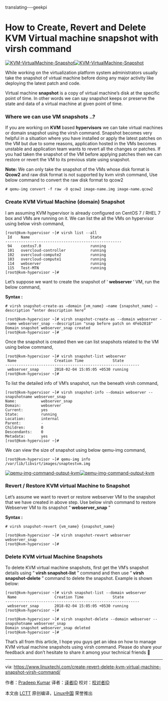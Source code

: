 translating---geekpi

How to Create, Revert and Delete KVM Virtual machine snapshot with virsh command
======
[![KVM-VirtualMachine-Snapshot][1]![KVM-VirtualMachine-Snapshot][2]][2]

While working on the virtualization platform system administrators usually take the snapshot of virtual machine before doing any major activity like deploying the latest patch and code.

Virtual machine **snapshot** is a copy of virtual machine’s disk at the specific point of time. In other words we can say snapshot keeps or preserve the state and data of a virtual machine at given point of time.

### Where we can use VM snapshots ..?

If you are working on **KVM** based **hypervisors** we can take virtual machines or domain snapshot using the virsh command. Snapshot becomes very helpful in a situation where you have installed or apply the latest patches on the VM but due to some reasons, application hosted in the VMs becomes unstable and application team wants to revert all the changes or patches. If you had taken the snapshot of the VM before applying patches then we can restore or revert the VM to its previous state using snapshot.

**Note:** We can only take the snapshot of the VMs whose disk format is **Qcow2** and raw disk format is not supported by kvm virsh command, Use below command to convert the raw disk format to qcow2
```
# qemu-img convert -f raw -O qcow2 image-name.img image-name.qcow2

```

### Create KVM Virtual Machine (domain) Snapshot

I am assuming KVM hypervisor is already configured on CentOS 7 / RHEL 7 box and VMs are running on it. We can list the all the VMs on hypervisor using below virsh command,
```
[root@kvm-hypervisor ~]# virsh list --all
 Id    Name                           State
----------------------------------------------------
 94    centos7.0                      running
 101   overcloud-controller           running
 102   overcloud-compute2             running
 103   overcloud-compute1             running
 114   webserver                      running
 115   Test-MTN                       running
[root@kvm-hypervisor ~]#

```

Let’s suppose we want to create the snapshot of ‘ **webserver** ‘ VM, run the below command,

**Syntax :**

```
# virsh snapshot-create-as –domain {vm_name} –name {snapshot_name} –description “enter description here”
```
```
[root@kvm-hypervisor ~]# virsh snapshot-create-as --domain webserver --name webserver_snap --description "snap before patch on 4Feb2018"
Domain snapshot webserver_snap created
[root@kvm-hypervisor ~]#

```

Once the snapshot is created then we can list snapshots related to the VM using below command,
```
[root@kvm-hypervisor ~]# virsh snapshot-list webserver
 Name                 Creation Time             State
------------------------------------------------------------
 webserver_snap       2018-02-04 15:05:05 +0530 running
[root@kvm-hypervisor ~]#

```

To list the detailed info of VM’s snapshot, run the beneath virsh command,
```
[root@kvm-hypervisor ~]# virsh snapshot-info --domain webserver --snapshotname webserver_snap
Name:           webserver_snap
Domain:         webserver
Current:        yes
State:          running
Location:       internal
Parent:         -
Children:       0
Descendants:    0
Metadata:       yes
[root@kvm-hypervisor ~]#

```

We can view the size of snapshot using below qemu-img command,
```
[root@kvm-hypervisor ~]# qemu-img info /var/lib/libvirt/images/snaptestvm.img

```

[![qemu-img-command-output-kvm][1]![qemu-img-command-output-kvm][3]][3]

### Revert / Restore KVM virtual Machine to Snapshot

Let’s assume we want to revert or restore webserver VM to the snapshot that we have created in above step. Use below virsh command to restore Webserver VM to its snapshot “ **webserver_snap** ”

**Syntax :**

```
# virsh snapshot-revert {vm_name} {snapshot_name}
```
```
[root@kvm-hypervisor ~]# virsh snapshot-revert webserver webserver_snap
[root@kvm-hypervisor ~]#

```

### Delete KVM virtual Machine Snapshots

To delete KVM virtual machine snapshots, first get the VM’s snapshot details using “ **virsh snapshot-list** ” command and then use “ **virsh snapshot-delete** ” command to delete the snapshot. Example is shown below:
```
[root@kvm-hypervisor ~]# virsh snapshot-list --domain webserver
 Name                 Creation Time             State
------------------------------------------------------------
 webserver_snap       2018-02-04 15:05:05 +0530 running
[root@kvm-hypervisor ~]#

[root@kvm-hypervisor ~]# virsh snapshot-delete --domain webserver --snapshotname webserver_snap
Domain snapshot webserver_snap deleted
[root@kvm-hypervisor ~]#

```

That’s all from this article, I hope you guys get an idea on how to manage KVM virtual machine snapshots using virsh command. Please do share your feedback and don’t hesitate to share it among your technical friends 🙂

--------------------------------------------------------------------------------

via: https://www.linuxtechi.com/create-revert-delete-kvm-virtual-machine-snapshot-virsh-command/

作者：[Pradeep Kumar][a]
译者：[译者ID](https://github.com/译者ID)
校对：[校对者ID](https://github.com/校对者ID)

本文由 [LCTT](https://github.com/LCTT/TranslateProject) 原创编译，[Linux中国](https://linux.cn/) 荣誉推出

[a]:https://www.linuxtechi.com/author/pradeep/
[1]:https://www.linuxtechi.com/wp-content/plugins/lazy-load/images/1x1.trans.gif
[2]:https://www.linuxtechi.com/wp-content/uploads/2018/02/KVM-VirtualMachine-Snapshot.jpg
[3]:https://www.linuxtechi.com/wp-content/uploads/2018/02/qemu-img-command-output-kvm.jpg
